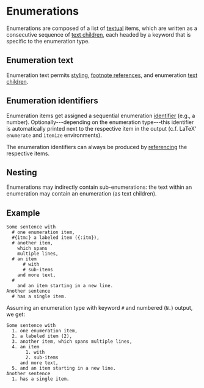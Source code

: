 # Enumerations

Enumerations are composed of a list of [textual](./text.md) items, which are
written as a consecutive sequence of [text children](./text.md#child-nodes),
each headed by a keyword that is specific to the enumeration type.


## Enumeration text

Enumeration text permits [styling](./text.md#styling),
[footnote references](./text.md#footnote-references), and enumeration
[text children](./text.md#child-nodes).


## Enumeration identifiers

Enumeration items get assigned a sequential enumeration
[identifier](general/identifier.md#output-identifiers) (e.g., a number).
Optionally---depending on the enumeration type---this identifier is
automatically printed next to the respective item in the output
(c.f. LaTeX' `enumerate` and `itemize` environments).

The enumeration identifiers can always be produced by
[referencing](./text.md#references) the respective items.


## Nesting

Enumerations may indirectly contain sub-enumerations:
the text within an enumeration may contain an enumeration (as text children).


## Example

```
Some sentence with
  # one enumeration item,
  #{itm:} a labeled item ({:itm}),
  # another item,
    which spans
    multiple lines,
  # an item
      # with
      # sub-items
    and more text,
  #
    and an item starting in a new line.
Another sentence
  # has a single item.
```

Assuming an enumeration type with keyword `#` and numbered (`N.`) output, we
get:

```
Some sentence with
  1. one enumeration item,
  2. a labeled item (2),
  3. another item, which spans multiple lines,
  4. an item
       1. with
       2. sub-items
     and more text,
  5. and an item starting in a new line.
Another sentence
  1. has a single item.
```
